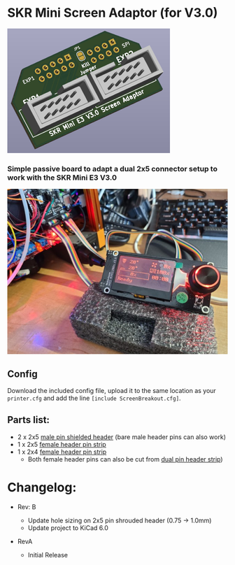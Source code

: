 # SKR Mini Screen Adaptor (for V3.0)
![Image no work =(](Images/PCB_Overview-Small.png?raw=true) 

### Simple passive board to adapt a dual 2x5 connector setup to work with the SKR Mini E3 V3.0

![Image no work =(](Images/V3_Overview-small.png?raw=true)

## Config
 Download the included config file, upload it to the same location as your `printer.cfg` and add the line `[include ScreenBreakout.cfg]`.
 
 
## Parts list:
  - 2 x 2x5 [male pin shielded header](https://www.amazon.com/HONJIE-10Pins-Straight-Connector-Headers/dp/B0834RR68V/ref=sr_1_1) (bare male header pins can also work)
  - 1 x 2x5 [female header pin strip](https://www.amazon.com/Double-Female-Straight-Header-Socket/dp/B00R1LKZOM/ref=sr_1_2)
  - 1 x 2x4 [female header pin strip](https://www.amazon.com/Connectors-Pro-Straight-Through-Board-Connector/dp/B08R8HBLP6/ref=sr_1_3)
  	- Both female header pins can also be cut from [dual pin header strip](https://www.amazon.com/Antrader-2-54mm-2x20Pin-Female-Connector/dp/B07D48WZTR/ref=sr_1_3))


 # Changelog:
  - Rev: B
	- Update hole sizing on 2x5 pin shrouded header (0.75 -> 1.0mm)
	- Update project to KiCad 6.0
	
  - RevA
	- Initial Release

